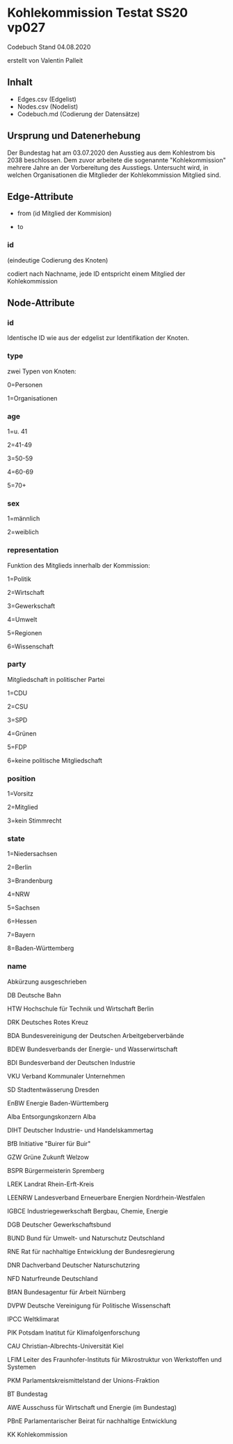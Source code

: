 <h1> Kohlekommission Testat SS20 vp027</h1>

 

 

Codebuch Stand 04.08.2020 <p>

erstellt von Valentin Palleit

 

 

<h2>Inhalt</h2>

<ul>

  <li>Edges.csv (Edgelist)</li>

  <li>Nodes.csv (Nodelist)</li>

  <li>Codebuch.md (Codierung der Datensätze)</li>

</ul>

 

<h2>Ursprung und Datenerhebung</h2>

 

Der Bundestag hat am 03.07.2020 den Ausstieg aus dem Kohlestrom bis 2038 beschlossen. Dem zuvor arbeitete die sogenannte "Kohlekommission" mehrere Jahre an der Vorbereitung des Ausstiegs. Untersucht wird, in welchen Organisationen die Mitglieder der Kohlekommission Mitglied sind.

 

 

<h2>Edge-Attribute</h2>

 

- from (id Mitglied der Kommision) <p> 

- to

 

 

<h3>id</h3>

 

(eindeutige Codierung des Knoten) <p>

codiert nach Nachname, jede ID entspricht einem Mitglied der Kohlekommission

 

 

 

<h2>Node-Attribute</h2>

 

<h3>id</h3>

Identische ID wie aus der edgelist zur Identifikation der Knoten.

 

<h3>type</h3>

zwei Typen von Knoten: <p>

 

0=Personen <p>

1=Organisationen <p>

 

<h3>age</h3>

1=u. 41 <p>

2=41-49 <p>

3=50-59 <p>

4=60-69 <p>

5=70+ <p>

 

<h3>sex</h3>

1=männlich <p>

2=weiblich

 

<h3>representation</h3>

Funktion des Mitglieds innerhalb der Kommission: <p>

1=Politik <p>

2=Wirtschaft <p>

3=Gewerkschaft <p>

4=Umwelt <p>

5=Regionen <p>

6=Wissenschaft <p>

 

<h3>party</h3>

Mitgliedschaft in politischer Partei

 

1=CDU <p>

2=CSU <p>

3=SPD <p>

4=Grünen <p>

5=FDP <p>

6=keine politische Mitgliedschaft  <p>

 

 

 

<h3>position</h3>

 

1=Vorsitz <p>

2=Mitglied <p>

3=kein Stimmrecht <p>

 

 

<h3>state</h3>

1=Niedersachsen <p>

2=Berlin <p>

3=Brandenburg <p>

4=NRW <p>

5=Sachsen <p>

6=Hessen <p>

7=Bayern <p>

8=Baden-Württemberg <p>

 

 

 

<h3>name</h3>

Abkürzung ausgeschrieben<p>

 

DB          Deutsche Bahn

HTW         Hochschule für Technik und Wirtschaft Berlin

DRK         Deutsches Rotes Kreuz

BDA         Bundesvereinigung der Deutschen Arbeitgeberverbände

BDEW        Bundesverbands der Energie- und Wasserwirtschaft

BDI         Bundesverband der Deutschen Industrie

VKU         Verband Kommunaler Unternehmen

SD          Stadtentwässerung Dresden

EnBW        Energie Baden-Württemberg

Alba        Entsorgungskonzern Alba

DIHT        Deutscher Industrie- und Handelskammertag

BfB         Initiative "Buirer für Buir"

GZW         Grüne Zukunft Welzow

BSPR        Bürgermeisterin Spremberg

LREK        Landrat Rhein-Erft-Kreis

LEENRW      Landesverband Erneuerbare Energien Nordrhein-Westfalen

IGBCE       Industriegewerkschaft Bergbau, Chemie, Energie

DGB         Deutscher Gewerkschaftsbund

BUND        Bund für Umwelt- und Naturschutz Deutschland

RNE         Rat für nachhaltige Entwicklung der Bundesregierung

DNR         Dachverband Deutscher Naturschutzring

NFD         Naturfreunde Deutschland

BfAN        Bundesagentur für Arbeit Nürnberg

DVPW        Deutsche Vereinigung für Politische Wissenschaft

IPCC        Weltklimarat

PIK         Potsdam Inatitut für Klimafolgenforschung

CAU         Christian-Albrechts-Universität Kiel

LFIM        Leiter des Fraunhofer-Instituts für Mikrostruktur von Werkstoffen und Systemen 

PKM         Parlamentskreismittelstand der Unions-Fraktion

BT          Bundestag

AWE         Ausschuss für Wirtschaft und Energie (im Bundestag)

PBnE        Parlamentarischer Beirat für nachhaltige Entwicklung

KK          Kohlekommission



 

 
 

 

 
